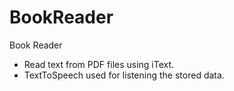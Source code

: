 # BookReader
Book Reader

- Read text from PDF files using iText.
- TextToSpeech used for listening the stored data.
